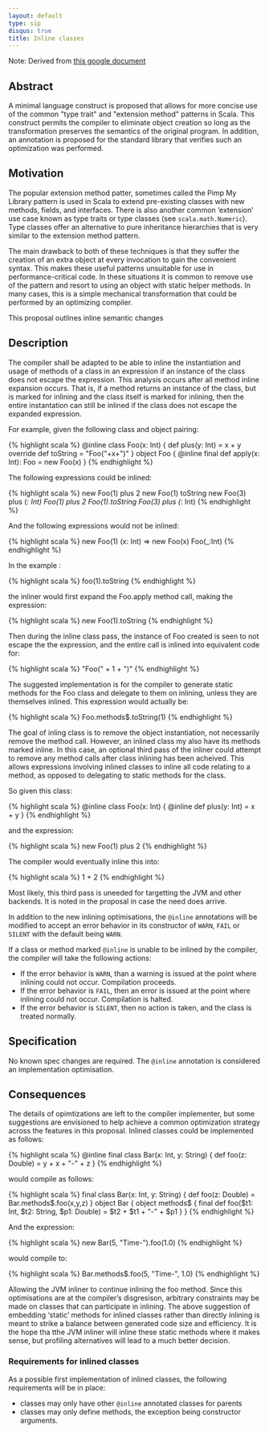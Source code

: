 ```yaml
---
layout: default
type: sip
disqus: true
title: Inline classes
---
```


Note: Derived from [this google document](https://docs.google.com/document/d/1k-aGAGmbrDB-2pJ3uDPpHVKno6p-XbnkVHDc07zPrzQ/edit?hl=en_US)

## Abstract ##

A minimal language construct is proposed that allows for more concise use of the common "type trait" and "extension method" patterns in Scala. This construct permits the compiler to eliminate object creation so long as the transformation preserves the semantics of the original program. In addition, an annotation is proposed for the standard library that verifies such an optimization was performed.


## Motivation ##

The popular extension method patter, sometimes called the Pimp My Library pattern is used in Scala to extend pre-existing classes with new methods, fields, and interfaces.
There is also another common ‘extension’ use case known as type traits or type classes (see `scala.math.Numeric`).  Type classes offer an alternative to pure inheritance hierarchies that is very similar to the extension method pattern.

The main drawback to both of these techniques is that they suffer the creation of an extra object at every invocation to gain the convenient syntax. This makes these useful patterns unsuitable for use in performance-critical code. In these situations it is common to remove use of the pattern and resort to using an object with static helper methods. In many cases, this is a simple mechanical transformation that could be performed by an optimizing compiler.

This proposal outlines inline semantic changes

## Description ##

The compiler shall be adapted to be able to inline the instantiation and usage of methods of a class in an expression if an instance of the class does not escape the expression.  This analysis occurs after all method inline expansion occurs.   That is, if a method returns an instance of the class, but is marked for inlining and the class itself is marked for inlining, then the entire instantation can still be inlined if the class does not escape the expanded expression.

For example, given the following class and object pairing:

{% highlight scala %}
@inline
class Foo(x: Int) {
  def plus(y: Int) = x + y
  override def toString = "Foo("+x+")"
}
object Foo {
  @inline final def apply(x: Int): Foo = new Foo(x)
}
{% endhighlight %}

The following expressions could be inlined:

{% highlight scala %}
new Foo(1) plus 2
new Foo(1) toString
new Foo(3) plus (_: Int)
Foo(1) plus 2
Foo(1).toString
Foo(3) plus (_: Int)
{% endhighlight %}

And the following expressions would not be inlined:

{% highlight scala %}
new Foo(1)
(x: Int) => new Foo(x)
Foo(_:Int)
{% endhighlight %}

In the example :

{% highlight scala %}
foo(1).toString
{% endhighlight %}

the inliner would first expand the Foo.apply method call, making the expression:

{% highlight scala %}
new Foo(1).toString
{% endhighlight %}

Then during the inline class pass, the instance of Foo created is seen to not escape the the expression, and the entire call is inlined into equivalent code for:

{% highlight scala %}
"Foo(" + 1 + ")"
{% endhighlight %}

The suggested implementation is for the compiler to generate static methods for the Foo class and delegate to them on inlining, unless they are themselves inlined.  This expression would actually be:

{% highlight scala %}
Foo.methods$.toString(1)
{% endhighlight %}

The goal of inling class is to remove the object instantiation, not necessarily remove the method call.  However, an inlined class my also have its methods marked inline.  In this case, an optional third pass of the inliner could attempt to remove any method calls after class inlining has been acheived.  This allows expressions involving inlined classes to inline all code relating to a method, as opposed to delegating to static methods for the class.

So given this class:

{% highlight scala %}
@inline
class Foo(x: Int) {
  @inline def plus(y: Int) = x + y
}
{% endhighlight %}

and the expression:

{% highlight scala %}
new Foo(1) plus 2
{% endhighlight %}

The compiler would eventually inline this into:

{% highlight scala %}
1 + 2
{% endhighlight %}

Most likely, this third pass is uneeded for targetting the JVM and other backends.  It is noted in the proposal in case the need does arrive.

In addition to the new inlining optimisations, the `@inline` annotations will be modified to accept an error behavior in its constructor of `WARN`, `FAIL` or `SILENT` with the default being `WARN`.

If a class or method marked `@inline` is unable to be inlined by the compiler, the compiler will take the following actions:
* If the error behavior is `WARN`, than a warning is issued at the point where inlining could not occur.  Compilation proceeds. 
* If the error behavior is `FAIL`, then an error is issued at the point where inlining could not occur.  Compilation is halted.
* If the error behavior is `SILENT`, then no action is taken, and the class is treated normally.

## Specification ##

No known spec changes are required.  The `@inline` annotation is considered an implementation optimisation.

## Consequences ##

The details of opimtizations are left to the compiler implementer, but some suggestions are envisioned to help achieve a common optimization strategy across the features in this proposal.   Inlined classes could be implemented as follows:

{% highlight scala %}
@inline final class Bar(x: Int, y: String) {
  def foo(z: Double) = y + x + "-" + z
}
{% endhighlight %}

would compile as follows:

{% highlight scala %}
final class Bar(x: Int, y: String) {
  def foo(z: Double) = Bar.methods$.foo(x,y,z)
}
object Bar {
  <synthetic> object methods$ {
    <synthetic> final def foo($t1: Int, $t2: String, $p1: Double) =
        $t2 + $t1 + "-" + $p1
  }
}
{% endhighlight %}

And the expression:

{% highlight scala %}
new Bar(5, "Time-").foo(1.0)
{% endhighlight %}

would compile to:

{% highlight scala %}
Bar.methods$.foo(5, "Time-", 1.0)
{% endhighlight %}

Allowing the JVM inliner to continue inlining the foo method.  Since this optimisations are at the compiler’s disgresison, arbitrary constraints may be made on classes that can participate in inlining.   The above suggestion of embedding ‘static’ methods for inlined classes rather than directly inlining is meant to strike a balance between generated code size and efficiency.   It is the hope tha tthe JVM inliner will inline these static methods where it makes sense, but profiling alternatives will lead to a much better decision.

### Requirements for inlined classes ###

As a possible first implementation of inlined classes, the following requirements will be in place:
* classes may only have other `@inline` annotated classes for parents
* classes may only define methods, the exception being constructor arguments.

